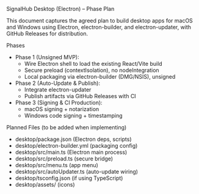 SignalHub Desktop (Electron) – Phase Plan

This document captures the agreed plan to build desktop apps for macOS and Windows using Electron, electron-builder, and electron-updater, with GitHub Releases for distribution.

Phases
- Phase 1 (Unsigned MVP):
  - Wire Electron shell to load the existing React/Vite build
  - Secure preload (contextIsolation), no nodeIntegration
  - Local packaging via electron-builder (DMG/NSIS), unsigned
- Phase 2 (Auto-Update & Publish):
  - Integrate electron-updater
  - Publish artifacts via GitHub Releases with CI
- Phase 3 (Signing & CI Production):
  - macOS signing + notarization
  - Windows code signing + timestamping

Planned Files (to be added when implementing)
- desktop/package.json (Electron deps, scripts)
- desktop/electron-builder.yml (packaging config)
- desktop/src/main.ts (Electron main process)
- desktop/src/preload.ts (secure bridge)
- desktop/src/menu.ts (app menu)
- desktop/src/autoUpdater.ts (auto-update wiring)
- desktop/tsconfig.json (if using TypeScript)
- desktop/assets/ (icons)

